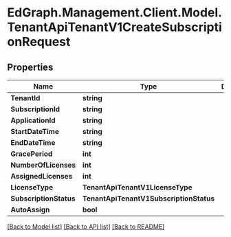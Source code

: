 # EdGraph.Management.Client.Model.TenantApiTenantV1CreateSubscriptionRequest

## Properties

Name | Type | Description | Notes
------------ | ------------- | ------------- | -------------
**TenantId** | **string** |  | [optional] 
**SubscriptionId** | **string** |  | [optional] 
**ApplicationId** | **string** |  | [optional] 
**StartDateTime** | **string** |  | [optional] 
**EndDateTime** | **string** |  | [optional] 
**GracePeriod** | **int** |  | [optional] 
**NumberOfLicenses** | **int** |  | [optional] 
**AssignedLicenses** | **int** |  | [optional] 
**LicenseType** | **TenantApiTenantV1LicenseType** |  | [optional] 
**SubscriptionStatus** | **TenantApiTenantV1SubscriptionStatus** |  | [optional] 
**AutoAssign** | **bool** |  | [optional] 

[[Back to Model list]](../README.md#documentation-for-models) [[Back to API list]](../README.md#documentation-for-api-endpoints) [[Back to README]](../README.md)

